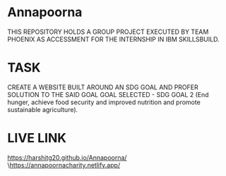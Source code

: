 # Annapoorna
THIS REPOSITORY HOLDS A GROUP PROJECT EXECUTED BY TEAM PHOENIX AS ACCESSMENT FOR THE INTERNSHIP IN IBM SKILLSBUILD.

# TASK
CREATE A WEBSITE BUILT AROUND AN SDG GOAL AND PROFER SOLUTION TO THE SAID GOAL
GOAL SELECTED - SDG GOAL 2 (End hunger, achieve food security and improved nutrition and promote sustainable agriculture).

# LIVE LINK
https://harshitg20.github.io/Annapoorna/
\https://annapoornacharity.netlify.app/

